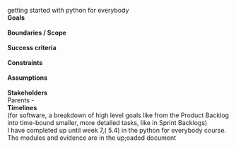 getting started with python for everybody </br>
**Goals** </br> </br>
**Boundaries / Scope** </br> </br>
**Success criteria** </br> </br>
**Constraints** </br> </br>
**Assumptions** </br></br>
**Stakeholders** </br> 
Parents -  </br>
**Timelines** </br> (for software, a breakdown of high level goals like from the Product Backlog into time-bound smaller, more detailed tasks, like in Sprint Backlogs)</br>
I have completed up until week 7,( 5.4) in the python for everybody course. The modules and evidence are in the up;oaded document
